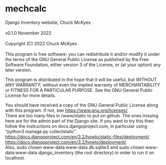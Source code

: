 # mechcalc

Django Inventory website, Chuck McKyes<br>
<br>
v0.1.0 November 2022<br>
<br>
Copyright (C) 2022 Chuck McKyes</br>
<br>
This program is free software: you can redistribute it and/or modify
it under the terms of the GNU General Public License as published by
the Free Software Foundation, either version 3 of the License, or
(at your option) any later version.

This program is distributed in the hope that it will be useful,
but WITHOUT ANY WARRANTY; without even the implied warranty of
MERCHANTABILITY or FITNESS FOR A PARTICULAR PURPOSE.  See the
GNU General Public License for more details.

You should have received a copy of the GNU General Public License
along with this program.  If not, see <https://www.gnu.org/licenses/>.
<br>
There are too many files in /www/static to put on github. The ones missing
here are for the admin part of the Django site. If you want to try this
then follow the instructions on docs.djangoproject.com, in particular
using "python3 manage.py collectstatic".
https://docs.djangoproject.com/en/3.2/howto/static-files/deployment/
https://docs.djangoproject.com/en/3.2/howto/deployment/
<br>
Also, sudo chown www-data:www-data db.sqlite3 and
sudo chown www-data:www-data django_inventory  (the root directory)
in order to run it on localhost.
